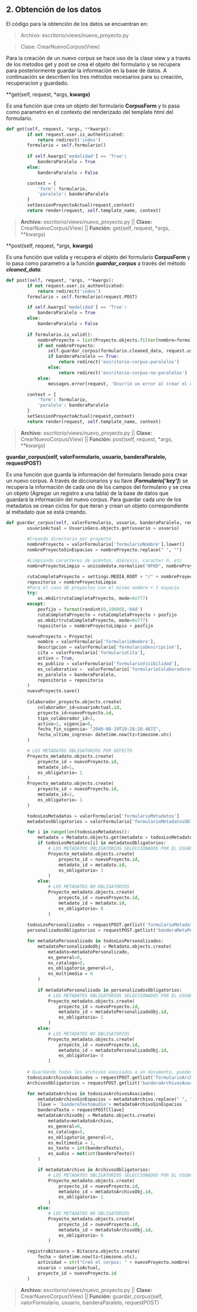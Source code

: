 
## 2. Obtención de los datos
El código para la obtención de los datos se encuentran en:
> Archivo: escritorio/views/nuevo_proyecto.py

> Clase: CrearNuevoCorpus(View)

Para la creación de un nuevo corpus se hace uso de la clase view y a través de los metodos get y post se crea el objeto del formulario y se recupera para posteriormente guardar la información en la base de datos. A continuación se describen los tres métodos necesarios para su creación, recuperacíon y guardado.


**get(self, request, *args, **kwargs)**

Es una función que crea un objeto del formulario **CorpusForm** y lo pasa como parametro en el contexto del renderizado del template html del formulario.
```python
def get(self, request, *args, **kwargs):
        if not request.user.is_authenticated:
            return redirect('index')
        formulario = self.formulario()
        
        if self.kwargs['modalidad'] == 'True':
            banderaParalelo = True
        else:
            banderaParalelo = False

        context = {
            'form': formulario,
            'paralelo': banderaParalelo
        }
        setSessionProyectoActual(request,context)
        return render(request, self.template_name, context)
```
> **Archivo:** escritorio/views/nuevo_proyecto.py || **Clase:** CrearNuevoCorpus(View) 
|| **Función:** get(self, request, *args, **kwargs)


**post(self, request, *args, **kwargs)**

Es una función que valida y recupera el objeto del formulario **CorpusForm** y lo pasa como parametro a la función ***guardar_corpus*** a través del método ***cleaned_data***.
```python
def post(self, request, *args, **kwargs):
        if not request.user.is_authenticated:
            return redirect('index')
        formulario = self.formulario(request.POST)

        if self.kwargs['modalidad'] == 'True':
            banderaParalelo = True
        else:
            banderaParalelo = False
        
        if formulario.is_valid():
            nombreProyecto = list(Proyecto.objects.filter(nombre=formulario.cleaned_data['formularioNombre']))
            if not nombreProyecto:
                self.guardar_corpus(formulario.cleaned_data, request.user, banderaParalelo, request.POST)
                if banderaParalelo == True:
                    return redirect('escritorio-corpus-paralelos')
                else:
                    return redirect('escritorio-corpus-no-paralelos')
            else:
                messages.error(request, 'Ocurrió un error al crear el corpus, el nombre del corpus no puede ser repetido')

        context = {
            'form': formulario,
            'paralelo': banderaParalelo
        }
        setSessionProyectoActual(request,context)
        return render(request, self.template_name, context)
```
> **Archivo:** escritorio/views/nuevo_proyecto.py || **Clase:** CrearNuevoCorpus(View) 
>  || **Función:** post(self, request, *args, **kwargs)


**guardar_corpus(self, valorFormulario, usuario, banderaParalelo, requestPOST)**

Es una función que guarda la información del formulario llenado pora crear un nuevo corpus. A través de diccionarios y su llave (***Formulario['key']***) se recupera la información de cada uno de los campos del formulario y se crea un objeto (Agregar un registro a una tabla) de la base de datos que guardará la información del nuevo corpus. Para guardar cada uno de los metadatos se crean ciclos for que iteran y crean un objeto correspondiente al métadato que se está creando.
```python
def guardar_corpus(self, valorFormulario, usuario, banderaParalelo, requestPOST):
        usuarioActual = UsuarioGeco.objects.get(usuario = usuario)
        
        #Creando directorio por proyecto
        nombreProyecto = valorFormulario['formularioNombre'].lower()
        nombreProyectoSinEspacios = nombreProyecto.replace(" ", "")

        #Limpiando caracteres de acéntos, diéresis, caracter ñ, etc
        nombreProyectoLimpio = unicodedata.normalize("NFKD", nombreProyectoSinEspacios).encode("ascii","ignore").decode("ascii")

        rutaCompletaProyecto = settings.MEDIA_ROOT + "/" + nombreProyectoLimpio
        repositorio = nombreProyectoLimpio
        #Para el caso de proyectos con el mismo nombre + 1 espacio
        try:
            os.mkdir(rutaCompletaProyecto, mode=0o777)
        except:
            posfijo = format(randint(0,10000),'04d')
            rutaCompletaProyecto = rutaCompletaProyecto + posfijo
            os.mkdir(rutaCompletaProyecto, mode=0o777)
            repositorio = nombreProyectoLimpio + posfijo

        nuevoProyecto = Proyecto(
            nombre = valorFormulario['formularioNombre'],
            descripcion = valorFormulario['formularioDescripcion'],
            cita = valorFormulario['formularioCita'],
            activo = True, 
            es_publico = valorFormulario['formularioVisibilidad'],
            es_colaborativo =  valorFormulario['formularioColaboradores'],
            es_paralelo = banderaParalelo,
            repositorio = repositorio
        )
        nuevoProyecto.save()
        
        Colaborador_proyecto.objects.create(
            colaborador_id=usuarioActual.id,
            proyecto_id=nuevoProyecto.id,
            tipo_colaborador_id=1,
            activo=1, vigencia=0,
            fecha_fin_vigencia= "2040-08-19T19:28:20.407Z",
            fecha_ultimo_ingreso= datetime.now(tz=timezone.utc)
        )

        # LOS METADATOS OBLIGATORIOS POR DEFECTO
        Proyecto_metadato.objects.create(
            proyecto_id = nuevoProyecto.id, 
            metadato_id=1, 
            es_obligatorio= 1
        )
        Proyecto_metadato.objects.create(
            proyecto_id = nuevoProyecto.id,
            metadato_id=2,
            es_obligatorio= 1
        )

        todosLosMetadatos = valorFormulario['formularioMetadatos']
        metadatosObligatorios = valorFormulario['formularioMetadatosObligatorios']

        for i in range(len(todosLosMetadatos)):
            metadato = Metadato.objects.get(metadato = todosLosMetadatos[i])
            if todosLosMetadatos[i] in metadatosObligatorios:
                # LOS METADATOS OBLIGATORIOS SELECCIONADOS POR EL USUARIO
                Proyecto_metadato.objects.create(
                    proyecto_id = nuevoProyecto.id,
                    metadato_id = metadato.id,
                    es_obligatorio= 1
                )
            else:
                # LOS METADATOS NO OBLIGATORIOS
                Proyecto_metadato.objects.create(
                    proyecto_id = nuevoProyecto.id,
                    metadato_id = metadato.id,
                    es_obligatorio= 0
                )
        
        todosLosPersonalizados = requestPOST.getlist('formularioMetadatosPersonalizados')
        personalizadosObligatorios = requestPOST.getlist('banderaMetaPersonalizados')

        for metadatoPersonalizado in todosLosPersonalizados:
            metadatoPersonalizadoObj = Metadato.objects.create(
                metadato=metadatoPersonalizado,
                es_general=0,
                es_catalogo=0,
                es_obligatorio_general=0,
                es_multimedia = 0
            )
        
            if metadatoPersonalizado in personalizadosObligatorios:
                # LOS METADATOS OBLIGATORIOS SELECCIONADOS POR EL USUARIO
                Proyecto_metadato.objects.create(
                    proyecto_id = nuevoProyecto.id,
                    metadato_id = metadatoPersonalizadoObj.id,
                    es_obligatorio= 1
                )
            else:
                # LOS METADATOS NO OBLIGATORIOS
                Proyecto_metadato.objects.create(
                    proyecto_id = nuevoProyecto.id,
                    metadato_id = metadatoPersonalizadoObj.id,
                    es_obligatorio= 0
                )
        
        # Guardando todos los archivos asociados a un documento, pueden ser achivos multimedia u ptrps archivos texto
        todosLosArchivosAsociados = requestPOST.getlist('formularioArchivosAsociados')
        ArchivosObligatorios = requestPOST.getlist('banderaArchivosAsociados')

        for metadatoArchivo in todosLosArchivosAsociados:
            metadatoArchivoSinEspacios = metadatoArchivo.replace(" ", "_")
            llave = 'banderaTextoAudio'+ metadatoArchivoSinEspacios
            banderaTexto = requestPOST[llave]
            metadatoArchivoObj = Metadato.objects.create(
                metadato=metadatoArchivo,
                es_general=0,
                es_catalogo=0,
                es_obligatorio_general=0,
                es_multimedia = 1,
                es_texto = int(banderaTexto),
                es_audio = not(int(banderaTexto))
            )

            if metadatoArchivo in ArchivosObligatorios:
                # LOS METADATOS OBLIGATORIOS SELECCIONADOS POR EL USUARIO
                Proyecto_metadato.objects.create(
                    proyecto_id = nuevoProyecto.id,
                    metadato_id = metadatoArchivoObj.id,
                    es_obligatorio= 1
                )
            else:
                # LOS METADATOS NO OBLIGATORIOS
                Proyecto_metadato.objects.create(
                    proyecto_id = nuevoProyecto.id,
                    metadato_id = metadatoArchivoObj.id,
                    es_obligatorio= 0
                )

        registroBitacora = Bitacora.objects.create(
            fecha = datetime.now(tz=timezone.utc),
            actividad = str("Creó el corpus: " + nuevoProyecto.nombre),
            usuario = usuarioActual,
            proyecto_id = nuevoProyecto.id
        )
```
> **Archivo:** escritorio/views/nuevo_proyecto.py || **Clase:** CrearNuevoCorpus(View) 
>  || **Función:** guardar_corpus(self, valorFormulario, usuario, banderaParalelo, requestPOST)
